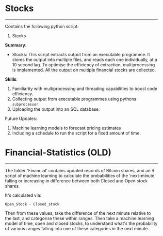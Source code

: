 # Stocks
----

Contains the following python script:
1. Stocks

**Summary**:
- Stocks: This script extracts output from an executable programme. It stores the output into multiple files, and reads each one individually, at a 10 second lag. To optimise the efficiency of extraction, multiprocessing is implemented. All the output on multiple financial stocks are collected.

**Skills**:
1. Familiarity with multiprocessing and threading capabilities to boost code efficiency.
2. Collecting output from executable programmes using pythons `subprocessor`.
3. Uploading the output into an SQL database.

Future Updates:
1. Machine learning models to forecast pricing estimates
2. Including a schedule to run the script for a fixed amount of time.


# Financial-Statistics (OLD)
----
The folder 'Financial' contains updated records of Bitcoin shares, and an R script of machine learning to calculate the probabilities of the 'next-minute' falling or increasing in difference between both Closed and Open stock shares. 

It's calculated via:

```
Open_Stock - Closed_stock
```

Then from these values, take the difference of the next minute relative to the last, and categorise these within ranges. Then take a machine learning model of time, open and closed stocks, to understand what's the probability of various ranges falling into one of these categories in the next minute.

